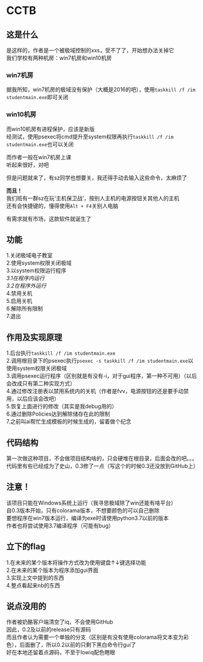 # CCTB

## 这是什么
是这样的，作者是一个被极域控制的xxs，受不了了，开始想办法关掉它  
我们学校有两种机房：win7机房和win10机房

### win7机房
据我所知，win7机房的极域没有保护（大概是2016的吧），使用`taskkill /f /im studentmain.exe`即可关闭

### win10机房
而win10机房有进程保护，应该是新版  
经测试，使用psexec将cmd提升至system权限再执行`taskkill /f /im studentmain.exe`也可以关闭  

而作者一般在win7机房上课  
听起来很好，对吧  

但是问题就来了，有sz同学也想要关，我还得手动去输入这些命令，太麻烦了  

**而且！**  
我们班有一群sz在玩‘主机保卫战’，按别人主机的电源按钮关其他人的主机  
还有会快捷键的，懂得使用`Alt + F4`关别人电脑

有需求就有市场，这款软件就诞生了

## 功能
1.关闭极域电子教室  
2.使用system权限关闭极域  
3.以system权限运行程序  
*3.1在程序内运行*  
*3.2在程序外运行*  
4.禁用关机  
5.启用关机  
6.解除所有限制  
7.退出  

## 作用及实现原理
1.后台执行`taskkill /f /im studentmain.exe`  
2.调用根目录下的psexec执行`psexec -s taskkill /f /im studentmain.exe`以使用system权限关闭极域  
3.调用psexec运行程序（区别就是有没有-i，对于gui程序，第一种不可用）（以后会改成只有第二种实现方式）  
4.通过修改注册表以禁用系统内的关机（作者是fvv，电源按钮的还是要手动禁用，以后应该会改吧）  
5.恢复上面进行的修改（其实是我debug用的）  
6.通过删除Policies达到解除储存在此的限制  
7.之前叫ai帮忙生成模板的时候生成的，留着做个纪念  

## 代码结构
第一次做这种项目，不会做项目结构啥的，只会硬堆在根目录，后面会改的吧。。。  
代码里有些已经成为了史山，0.3修了一点（写这个的时候0.3还没放到GitHub上）

## 注意！
该项目只能在Windows系统上运行（我寻思极域除了win还能有啥平台）  
自0.3版本开始，只有colorama版本，不想要颜色的可以自己删除  
要想程序在win7版本运行，编译为exe时请使用python3.7以前的版本  
作者也将尝试使用3.7编译程序（可能有bug）

## 立下的flag
1.在未来的某个版本将操作方式改为使用键盘↑↓键选择功能  
2.在未来的某个版本为程序添加gui界面  
3.实现上文中提到的东西  
4.整点看起来nb的东西

## 说点没用的
作者被奶酪客户端清空了iq，不会使用GitHub  
因此，0.2及以前的release只有源码  
而且作者认为需要一个单独的分支（区别是有没有使用colorama将文本变为彩色），后面删了，所以0.2以前的只剩下黑白命令行gui了  
好在本地还留着点源码，不至于lowiq配色瞎眼
